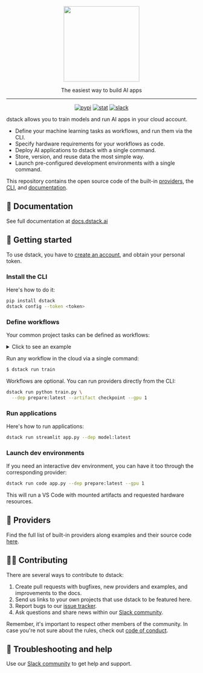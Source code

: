 <div align="center">
<img src="https://raw.githubusercontent.com/dstackai/dstack/master/docs/assets/logo.svg" width="200px"/>    

The easiest way to build AI apps
______________________________________________________________________

[![pypi](https://badge.fury.io/py/dstack.svg)](https://badge.fury.io/py/dstack)
[![stat](https://pepy.tech/badge/dstack)](https://pepy.tech/project/dstack)
[![slack](https://img.shields.io/badge/Slack%20community-purple.svg?logo=slack)](https://join.slack.com/t/dstackai/shared_invite/zt-xdnsytie-D4qU9BvJP8vkbkHXdi6clQ)

[//]: # ([![twitter]&#40;https://img.shields.io/twitter/follow/dstackai.svg?style=social&label=Follow&#41;]&#40;https://twitter.com/dstackai&#41;)

</div>

dstack allows you to train models and run AI apps in your cloud account.

* Define your machine learning tasks as workflows, and run them via the CLI. 
* Specify hardware requirements for your workflows as code.
* Deploy AI applications to dstack with a single command.
* Store, version, and reuse data the most simple way.
* Launch pre-configured development environments with a single command.

This repository contains the open source code of the built-in [providers](src/dstack/providers), the [CLI](src/dstack), and [documentation](docs). 

## 📘 Documentation

See full documentation at [docs.dstack.ai](https://docs.dstack.ai)

## 🚀 Getting started

To use dstack, you have to [create an account](https://dstack.ai/signup), and 
obtain your personal token.

### Install the CLI

Here's how to do it:

```bash
pip install dstack
dstack config --token <token> 
```

### Define workflows

Your common project tasks can be defined as workflows:

<details>
<summary>Click to see an example</summary>

```yaml
workflows:
  - name: prepare
    help: "Loads and prepares the training data" 
    provider: python
    file: "prepare.py"
    artifacts: ["data"]

  - name: train
    help: "Trains a model and saves the checkpoints"
    depends-on:
      - prepare:latest
    provider: python
    file: "train.py"
    artifacts: ["checkpoint"]
    resources:
      gpu: 1    
```
</details>

Run any workflow in the cloud via a single command:

```bash
$ dstack run train
```

Workflows are optional. You can run providers directly from the CLI:

```bash
dstack run python train.py \
  --dep prepare:latest --artifact checkpoint --gpu 1
```

### Run applications

Here's how to run applications:

```bash
dstack run streamlit app.py --dep model:latest
```

### Launch dev environments

If you need an interactive dev environment, you can have it too through the corresponding provider:

```bash
dstack run code app.py --dep prepare:latest --gpu 1
```

This will run a VS Code with mounted artifacts and requested hardware resources.

## 🧩 Providers

Find the full list of built-in providers along examples and their source code [here](providers).

## 🙋‍♀️ Contributing

There are several ways to contribute to dstack:

1. Create pull requests with bugfixes, new providers and examples, and improvements to the docs.
2. Send us links to your own projects that use dstack to be featured here.
3. Report bugs to our [issue tracker](https://github.com/dstackai/dstack/issues).
4. Ask questions and share news within our [Slack community](https://join.slack.com/t/dstackai/shared_invite/zt-xdnsytie-D4qU9BvJP8vkbkHXdi6clQ).

Remember, it's important to respect other members of the community. In case you're not sure about the rules, check out [code of conduct](CODE_OF_CONDUCT.md).

## 🛟 Troubleshooting and help

Use our [Slack community](https://join.slack.com/t/dstackai/shared_invite/zt-xdnsytie-D4qU9BvJP8vkbkHXdi6clQ) to get help and support.